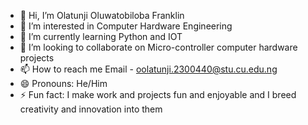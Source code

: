 - 👋 Hi, I’m Olatunji Oluwatobiloba Franklin
- 👀 I’m interested in Computer Hardware Engineering
- 🌱 I’m currently learning Python and IOT
- 💞️ I’m looking to collaborate on Micro-controller computer hardware projects 
- 📫 How to reach me Email - oolatunji.2300440@stu.cu.edu.ng
- 😄 Pronouns: He/Him
- ⚡ Fun fact: I make work and projects fun and enjoyable and I breed creativity and innovation into them

<!---
Tobi224/Tobi224 is a ✨ special ✨ repository because its `README.md` (this file) appears on your GitHub profile.
You can click the Preview link to take a look at your changes.
--->
